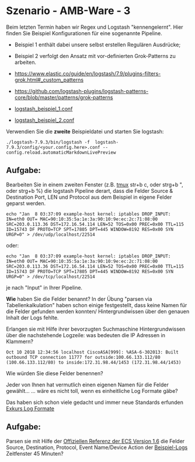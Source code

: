 # Szenario - AMB-Ware - 3

Beim letzten Termin haben wir Regex und Logstash "kennengelernt".
Hier finden Sie Beispiel Konfigurationen für eine sogenannte Pipeline.
* Beispiel 1 enthält dabei unsere selbst erstellen Regulären Ausdrücke;
* Beispiel 2 verfolgt den Ansatz mit vor-definierten Grok-Patterns zu arbeiten. 

* https://www.elastic.co/guide/en/logstash/7.9/plugins-filters-grok.html#_custom_patterns
* https://github.com/logstash-plugins/logstash-patterns-core/blob/master/patterns/grok-patterns

* [logstash_beispiel_1.conf](sample1.conf)
* [logstash_beispiel_2.conf](sample2.conf)

Verwendien Sie die **zweite** Beispieldatei und starten Sie logstash:
```
./logstash-7.9.3/bin/logstash -f  logstash-7.9.3/config/<your.config.here>.conf --config.reload.automaticMarkdownLivePreview
```

## Aufgabe:

Bearbeiten Sie in einem zweiten Fenster (z.B. [tmux](link) str+b c, oder strg+b ", oder strg+b %) die logstash Pipeline derart, dass die Felder Source & Destination Port, LEN und Protocol aus dem Beispiel in eigene Felder geparst werden.

```
echo "Jan  8 03:37:09 example-host kernel: iptables DROP_INPUT: IN=eth0 OUT= MAC=90:10:35:5a:1e:3a:90:10:9e:ec:2c:71:08:00 SRC=203.0.113.36 DST=172.16.54.114 LEN=52 TOS=0x00 PREC=0x00 TTL=115 ID=15743 DF PROTO=TCP SPT=17805 DPT=445 WINDOW=8192 RES=0x00 SYN URGP=0" > /dev/udp/localhost/22514
```

oder:

```
echo "Jan  8 03:37:09 example-host kernel: iptables DROP_INPUT: IN=eth0 OUT= MAC=90:10:35:5a:1e:3a:90:10:9e:ec:2c:71:08:00 SRC=203.0.113.36 DST=172.16.54.114 LEN=52 TOS=0x00 PREC=0x00 TTL=115 ID=15743 DF PROTO=TCP SPT=17805 DPT=445 WINDOW=8192 RES=0x00 SYN URGP=0" > /dev/tcp/localhost/22514
```

je nach "Input" in Ihrer Pipeline.


**Wie** haben Sie die Felder benannt? In der Übung "parsen via Tabellenkalkulation" haben schon einige festgestellt, dass keine Namen für die Felder gefunden werden konnten/ Hintergrundwissen über den genauen Inhalt der Logs fehlte.

Erlangen sie mit Hilfe ihrer bevorzugten Suchmaschine Hintergrundwissen über die nachstehende Logzeile:
was bedeuten die IP Adressen in Klammern?

```
Oct 10 2018 12:34:56 localhost CiscoASA[999]: %ASA-6-302013: Built outbound TCP connection 11777 for outside:100.66.133.112/80 (100.66.133.112/80) to inside:172.31.98.44/1453 (172.31.98.44/1453)
```

Wie würden Sie diese Felder benennen?

 Jeder von Ihnen hat vermutlich einen eigenen Namen für die Felder gewählt... 
... wäre es nicht toll, wenn es einheitliche Log Formate gäbe?

Das haben sich schon viele gedacht und immer neue Standards erfunden
[Exkurs Log Formate](https://github.com/AVitg/Projektfach-HS-NR_WS2020-21/tree/master/Library/standardized_log_formats)

## Aufgabe:
Parsen sie mit Hilfe der [Offiziellen Referenz der ECS Version 1.6](https://www.elastic.co/guide/en/ecs/current/index.html) die Felder Source, Destination, Protocol, Event Name/Device Action der [Beispiel-Logs](https://github.com/AVitg/Projektfach-HS-NR_WS2020-21/blob/master/2020_11_06/log_samples/iptables/iptables.log)
Zeitfenster 45 Minuten?
